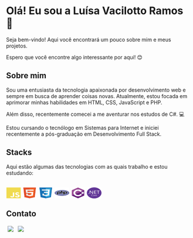 # Olá! Eu sou a Luísa Vacilotto Ramos 👋
Seja bem-vindo! Aqui você encontrará um pouco sobre mim e meus projetos.

Espero que você encontre algo interessante por aqui! 😊

## Sobre mim
Sou uma entusiasta da tecnologia apaixonada por desenvolvimento web e sempre em busca de aprender coisas novas. Atualmente, estou focada em aprimorar minhas habilidades em HTML, CSS, JavaScript e PHP. 

Além disso, recentemente comecei a me aventurar nos estudos de C#. 💻

Estou cursando o tecnólogo em Sistemas para Internet e iniciei recentemente a pós-graduação em Desenvolvimento Full Stack.

## Stacks
Aqui estão algumas das tecnologias com as quais trabalho e estou estudando:

<div style="display: inline_block"><br>
  <img align="center" height="30" width="40" src="https://raw.githubusercontent.com/devicons/devicon/master/icons/javascript/javascript-plain.svg">
  <img align="center" height="30" width="40" src="https://raw.githubusercontent.com/devicons/devicon/master/icons/html5/html5-original.svg">
  <img align="center" height="30" width="40" src="https://raw.githubusercontent.com/devicons/devicon/master/icons/css3/css3-original.svg">
  <img align="center" height="30" width="40" src="https://raw.githubusercontent.com/devicons/devicon/master/icons/php/php-original.svg">
  <img align="center" height="30" width="40" src="https://raw.githubusercontent.com/devicons/devicon/master/icons/csharp/csharp-original.svg">
  <img align="center" height="30" width="40" src="https://raw.githubusercontent.com/devicons/devicon/master/icons/dotnetcore/dotnetcore-original.svg">
</div>

## Contato

<div> 
  <a href = "mailto:luvacilotto@gmail.com"><img src="https://img.icons8.com/fluent/48/000000/gmail--v2.png" style="vertical-align:top; margin:4px"></a>
  <a href="https://www.linkedin.com/in/luisavramos" target="_blank"><img src="https://img.icons8.com/color/48/000000/linkedin.png" style="vertical-align:top; margin:4px"></a>
</div>
